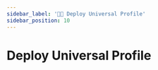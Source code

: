 ```yaml
---
sidebar_label: '👩‍🎤 Deploy Universal Profile'
sidebar_position: 10
---
```


# Deploy Universal Profile
